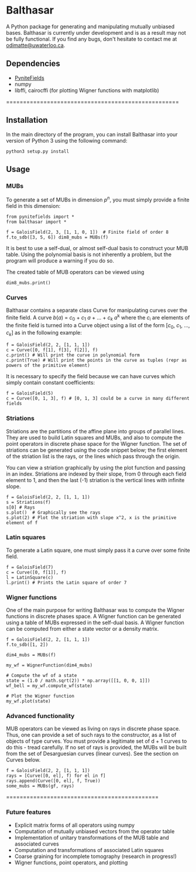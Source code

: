 # Balthasar
A Python package for generating and manipulating mutually unbiased bases. Balthasar is currently under development and is as a result may not be fully functional. If you find any bugs, don't hesitate to contact me at odimatte@uwaterloo.ca.

## Dependencies

- [PyniteFields](https://github.com/glassnotes/PyniteFields)
- numpy
- libffi, cairocffi (for plotting Wigner functions with matplotlib)

===================================================

## Installation
In the main directory of the program, you can install Balthasar into your version of Python 3 using the following command:

```
python3 setup.py install
```

## Usage

### MUBs

To generate a set of MUBs in dimension _p_<sup>_n_</sup>, you must simply provide a finite field in this dimension:
```
from pynitefields import *
from balthasar import *

f = GaloisField(2, 3, [1, 1, 0, 1])  # Finite field of order 8
f.to_sdb([3, 5, 6]) dim8_mubs = MUBs(f)
```

It is best to use a self-dual, or almost self-dual basis to construct your MUB table. Using the
polynomial basis is not inherently a problem, but the program will produce a warning if you do so.


The created table of MUB operators can be viewed using
```
dim8_mubs.print()
```


### Curves
Balthasar contains a separate class Curve for manipulating curves over the finite field. 
A curve _b_(_a_) = _c_<sub>0</sub> + _c_<sub>1</sub> _a_ + ... + _c_<sub>_k_</sub> _a_<sup>k</sup>
where the _c_<sub>i</sub> are elements of the finite field is turned into a Curve object using a list
of the form [_c_<sub>0</sub>, _c_<sub>1</sub>, ..., _c_<sub>_k_</sub>] as in the following example:
```
f = GaloisField(2, 2, [1, 1, 1])
c = Curve([0, f[1], f[3], f[2]], f)
c.print() # Will print the curve in polynomial form
c.print(True) # Will print the points in the curve as tuples (repr as powers of the primitive element)
```
It is necessary to specify the field because we can have curves which simply contain constant coefficients:
```
f = GaloisField(5)
c = Curve([0, 1, 3], f) # [0, 1, 3] could be a curve in many different fields
```

### Striations
Striations are the partitions of the affine plane into groups of parallel lines. They are used to
build Latin squares and MUBs, and also to compute the point operators in discrete phase space for
the Wigner function. The set of striations can be generated using the code snippet below; the first
element of the striation list is the rays, or the lines which pass through the origin.

You can view a striation graphically by using the plot function and passing in an index. Striations are indexed by their slope, from 0 through each field element to 1, and then the last (-1) striation is the vertical lines with infinite slope.
```
f = GaloisField(2, 2, [1, 1, 1])
s = Striations(f)
s[0] # Rays
s.plot()  # Graphically see the rays
s.plot(2) # Plot the striation with slope x^2, x is the primitive element of f
```

### Latin squares

To generate a Latin square, one must simply pass it a curve over some finite field.
```
f = GaloisField(7)
c = Curve([0, f[1]], f)
l = LatinSquare(c)
l.print() # Prints the Latin square of order 7
```

### Wigner functions

One of the main purpose for writing Balthasar was to compute the Wigner functions in discrete phases space. 
A Wigner function can be generated using a table of MUBs expressed in the self-dual basis. A Wigner function
can be computed from either a state vector or a density matrix.
```
f = GaloisField(2, 2, [1, 1, 1])
f.to_sdb([1, 2])

dim4_mubs = MUBs(f)

my_wf = WignerFunction(dim4_mubs)

# Compute the wf of a state
state = (1.0 / math.sqrt(2)) * np.array([[1, 0, 0, 1]])
wf_bell = my_wf.compute_wf(state)

# Plot the Wigner function
my_wf.plot(state)
```

### Advanced functionality
MUB operators can be viewed as living on rays in discrete phase space. Thus, one can provide a set 
of such rays to the constructor, as a list of objects of type curves.  You must provide a legitimate set of
d + 1 curves to do this - tread carefully.
If no set of rays is provided, the MUBs will be built from the set
of Desarguesian curves (linear curves). See the section on Curves below.
```
f = GaloisField(2, 2, [1, 1, 1])
rays = [Curve([0, el], f) for el in f]
rays.append(Curve([0, el], f, True))
some_mubs = MUBs(gf, rays)
```
=============================================

### Future features
- Explicit matrix forms of all operators using numpy
- Computation of mutually unbiased vectors from the operator table 
- Implementation of unitary transformations of the MUB table and associated curves
- Computation and transformations of associated Latin squares
- Coarse graining for incomplete tomography (research in progress!) 
- Wigner functions, point operators, and plotting
